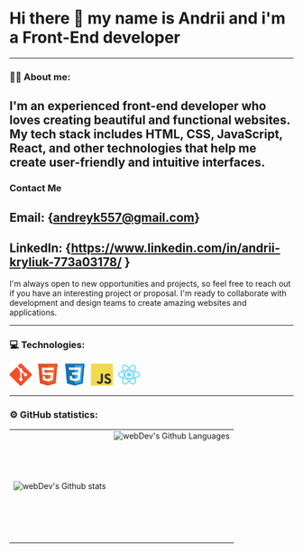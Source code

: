 # Hi there 👋 my name is Andrii and i'm a Front-End developer

---

### 👨‍💻 About me:

## I'm an experienced front-end developer who loves creating beautiful and functional websites. My tech stack includes HTML, CSS, JavaScript, React, and other technologies that help me create user-friendly and intuitive interfaces.

### Contact Me

## Email: {andreyk557@gmail.com}

## LinkedIn: {https://www.linkedin.com/in/andrii-kryliuk-773a03178/ }

I'm always open to new opportunities and projects, so feel free to reach out if you have an interesting project or proposal. I'm ready to collaborate with development and design teams to create amazing websites and applications.

---

### 💻 Technologies:

<div>
  <img src="https://github.com/devicons/devicon/blob/master/icons/git/git-original.svg" title="git" alt="git" width="40" height="40"/>&nbsp
  <img src="https://github.com/devicons/devicon/blob/master/icons/html5/html5-original.svg" title="html5" alt="html5" width="40" height="40"/>&nbsp
  <img src="https://github.com/devicons/devicon/blob/master/icons/css3/css3-original.svg" title="css" alt="css" width="40" height="40"/>&nbsp
  <img src="https://github.com/devicons/devicon/blob/master/icons/javascript/javascript-original.svg" title="javascript" alt="javascript" width="40" height="40"/>&nbsp
  <img src="https://github.com/devicons/devicon/blob/master/icons/react/react-original.svg" title="reactjs" alt="reactjs" width="40" height="40"/>&nbsp
</div>

---

### ⚙️ GitHub statistics:

<table>
  <tr>
    <td>
      <img align="left" src="http://github-readme-streak-stats.herokuapp.com?user=Andriikryl&theme=dark&background=000000" alt="webDev's Github stats" />
    </td>
    <td>
      <img height="195px" align="right" alt="webDev's Github Languages" src="https://github-readme-stats-sigma-five.vercel.app/api/top-langs/?username=Andriikryl&layout=compact&theme=vision-friendly-dark" />
    </td>
  </tr>
</table>

